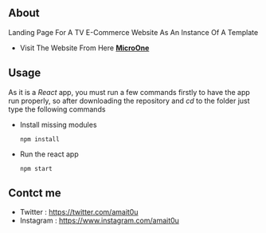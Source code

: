 ## About

Landing Page For A TV E-Commerce Website As An Instance Of A Template

* Visit The Website From Here **[MicroOne](https://lelouche01.github.io/MicroOne/)**

## Usage

As it is a *React* app, you must run a few commands firstly to have the app run properly, so after downloading the repository and *cd* to the folder just type the following commands

* Install missing modules

    ```
    npm install 
    ```
* Run the react app

    ```
    npm start 
    ```

## Contct me

* Twitter : https://twitter.com/amait0u
* Instagram : https://www.instagram.com/amait0u

